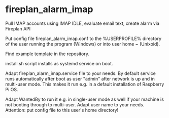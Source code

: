 # fireplan_alarm_imap
Pull IMAP accounts using IMAP IDLE, evaluate email text, create alarm via Fireplan API

Put config file fireplan_alarm_imap.conf to the %USERPROFILE% directory of the user running the program (Windows) or into user home ~ (Unixoid).

Find example template in the repository.

install.sh script installs as systemd service on boot.

Adapt fireplan_alarm_imap.service file to your needs.
By default service runs automatically after boot as user "admin" after network is up and in multi-user mode.
This makes it run e.g. in a default installation of Raspberry Pi OS.

Adapt WantedBy to run it e.g. in single-user mode as well if your machine is not booting through to multi-user.
Adapt user name to your needs. Attention: put config file to this user's home directory!
